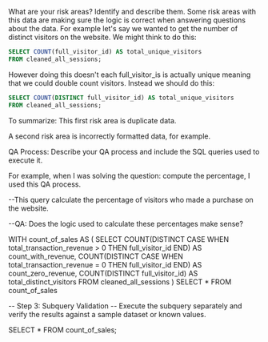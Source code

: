 What are your risk areas? Identify and describe them.
Some risk areas with this data are making sure the logic is correct when answering questions about the data. For example let's say we wanted to get the number of distinct visitors on the website. We might think to do this:

```sql
SELECT COUNT(full_visitor_id) AS total_unique_visitors
FROM cleaned_all_sessions;
```

However doing this doesn't each full_visitor_is is actually unique meaning that we could double count visitors.
Instead we should do this:

```sql
SELECT COUNT(DISTINCT full_visitor_id) AS total_unique_visitors
FROM cleaned_all_sessions;
```
To summarize: This first risk area is duplicate data.

A second risk area is incorrectly formatted data, for example.


QA Process:
Describe your QA process and include the SQL queries used to execute it.

For example, when I was solving the question: compute the percentage, I used this QA process.

--This query calculate the percentage of visitors who made a purchase on the website.

--QA: Does the logic used to calculate these percentages make sense?

WITH count_of_sales AS (
SELECT
  COUNT(DISTINCT CASE WHEN total_transaction_revenue > 0 THEN full_visitor_id END) AS count_with_revenue,
  COUNT(DISTINCT CASE WHEN total_transaction_revenue = 0 THEN full_visitor_id END) AS count_zero_revenue,
  COUNT(DISTINCT full_visitor_id) AS total_distinct_visitors
FROM cleaned_all_sessions
)
SELECT * FROM count_of_sales

-- Step 3: Subquery Validation
-- Execute the subquery separately and verify the results against a sample dataset or known values.

SELECT *
FROM count_of_sales;
